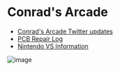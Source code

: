 # Conrad's Arcade

- [Conrad's Arcade Twitter updates](https://twitter.com/search?q=%23conradsarcade&src=typed_query&f=live)
- [PCB Repair Log](RepairLog.md)
- [Nintendo VS Information](NintendoVS.md)

![image](images/ConradsArcadeAugust2020.jpg)

